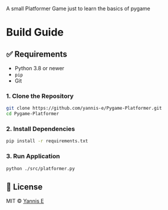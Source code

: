 A small Platformer Game just to learn the basics of pygame

# Build Guide

## ✅ Requirements

- Python 3.8 or newer
- `pip`
- Git

### 1. Clone the Repository

```bash
git clone https://github.com/yannis-e/Pygame-Platformer.git
cd Pygame-Platformer
```
### 2. Install Dependencies

```bash
pip install -r requirements.txt
```
### 3. Run Application
```bash
python ./src/platformer.py
```


## 📰 License

MIT © [Yannis E](https://github.com/yannis-e)
